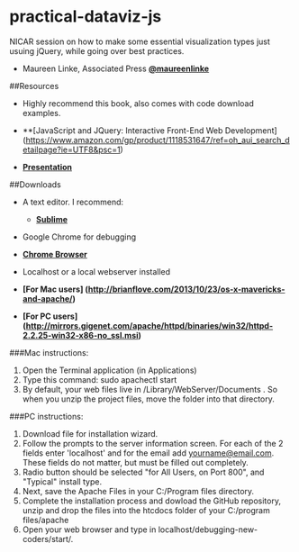 # practical-dataviz-js
NICAR session on how to make some essential visualization types just usuing jQuery, while going over best practices.

* Maureen Linke, Associated Press
   **[@maureenlinke](http://www.twitter.com/maureenlinke)**

##Resources

* Highly recommend this book, also comes with code download examples.

* **[JavaScript and JQuery: Interactive Front-End Web Development] (https://www.amazon.com/gp/product/1118531647/ref=oh_aui_search_detailpage?ie=UTF8&psc=1)

* **[Presentation ](https://drive.google.com/file/d/0BwAEH-Wzs83CdjdOenY0LVN5UU0/view?usp=sharing)**

##Downloads
* A text editor. I recommend:
  * **[Sublime](http://www.sublimetext.com/download)**
  
* Google Chrome for debugging
 * **[Chrome Browser](https://www.google.com/chrome/browser/)**
  
* Localhost or a local webserver installed
 * **[For Mac users] (http://brianflove.com/2013/10/23/os-x-mavericks-and-apache/)**
 * **[For PC users] (http://mirrors.gigenet.com/apache/httpd/binaries/win32/httpd-2.2.25-win32-x86-no_ssl.msi)**

 ###Mac instructions: 
1. Open the Terminal application (in Applications)
2. Type this command: sudo apachectl start
3. By default, your web files live in /Library/WebServer/Documents . So when you unzip the project files, move the folder into that directory.
 
 ###PC instructions:
1. Download file for installation wizard.
2. Follow the prompts to the server information screen. For each of the 2 fields enter 'localhost' and for the email add yourname@email.com. These fields do not matter, but must be filled out completely.
3. Radio button should be selected "for All Users, on Port 800", and "Typical" install type.
4. Next, save the Apache Files in your C:/Program files directory.
5.   Complete the installation process and dowload the GitHub repository, unzip and drop the files into the htcdocs folder of your C:/program files/apache
6.   Open your web browser and type in localhost/debugging-new-coders/start/. 